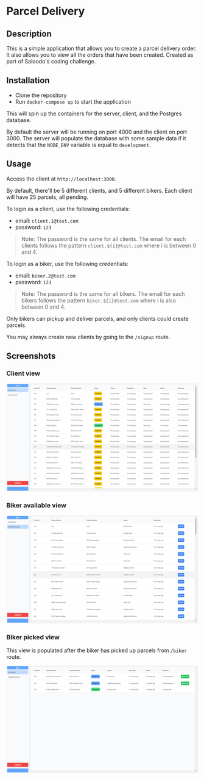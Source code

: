 # Parcel Delivery

## Description

This is a simple application that allows you to create a parcel delivery order. It also allows you to view all the orders that have been created. Created as part of Saloodo's coding challenge.

## Installation

- Clone the repository
- Run `docker-compose up` to start the application

This will spin up the containers for the server, client, and the Postgres database.

By default the server will be running on port 4000 and the client on port 3000. The server will populate the database with some sample data if it detects that the `NODE_ENV` variable is equal to `development`.

## Usage

Access the client at `http://localhost:3000`.

By default, there'll be 5 different clients, and 5 different bikers.
Each client will have 25 parcels, all pending.

To login as a client, use the following credentials:

- email: `client.1@test.com`
- password: `123`

> Note: The password is the same for all clients.
> The email for each clients follows the pattern `client.${i}@test.com` where i is between 0 and 4.

To login as a biker, use the following credentials:

- email: `biker.2@test.com`
- password: `123`

> Note: The password is the same for all bikers.
> The email for each bikers follows the pattern `biker.${i}@test.com` where i is also between 0 and 4.

Only bikers can pickup and deliver parcels, and only clients could create parcels.

You may always create new clients by going to the `/signup` route.

## Screenshots

### Client view

![Client view](./assets/client_view.png)

### Biker available view

![Biker available view](./assets/biker_available_view.png)

### Biker picked view

This view is populated after the biker has picked up parcels from `/biker` route.

![Biker picked up view](./assets/biker_picked_view.png)
